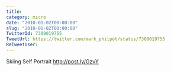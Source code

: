 ```yaml
---
title: 
category: micro
date: "2010-01-02T00:00:00"
slug: "2010-01-02T00:00:00"
TwitterId: 7309019755
TweetUrl: https://twitter.com/mark_philpot/status/7309019755
ReTweetUser: 
---
```


Skiing Self Portrait http://post.ly/GzvY